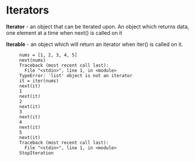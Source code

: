 # Iterators

**Iterator** - an object that can be iterated upon. An object which returns data, one element at a time when next() is called on it

**Iterable** - an object which will return an iterator when iter() is called on it.

         nums = [1, 2, 3, 4, 5]
         next(nums)
         Traceback (most recent call last):
           File "<stdin>", line 1, in <module>
         TypeError: 'list' object is not an iterator
         it = iter(nums)
         next(it)
         1
         next(it)
         2
         next(it)
         3
         next(it)
         4
         next(it)
         5
         next(it)
         Traceback (most recent call last):
           File "<stdin>", line 1, in <module>
         StopIteration